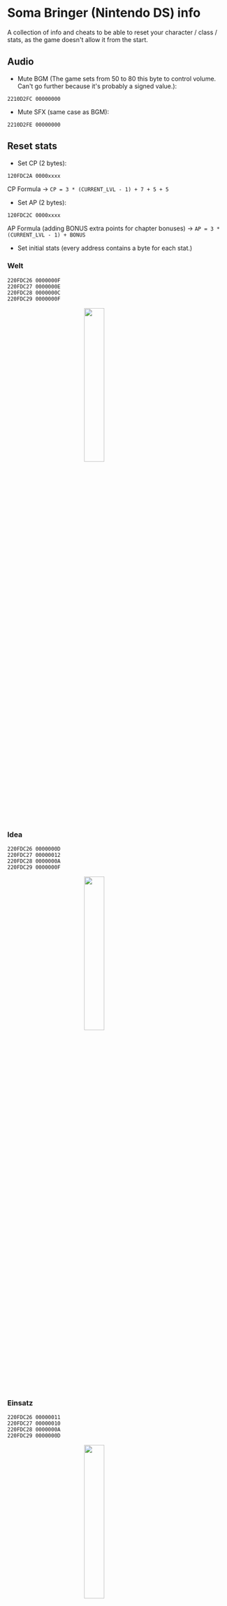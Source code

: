 # Soma Bringer (Nintendo DS) info 

A collection of info and cheats to be able to reset your character / class / stats, as the game doesn't allow it from the start.

## Audio

- Mute BGM (The game sets from 50 to 80 this byte to control volume. Can't go further because it's probably a signed value.):
```
2210D2FC 00000000
```
- Mute SFX (same case as BGM):
```
2210D2FE 00000000
```

## Reset stats
- Set CP (2 bytes):
```
120FDC2A 0000xxxx
```
CP Formula -> `CP = 3 * (CURRENT_LVL - 1) + 7 + 5 + 5`


- Set AP (2 bytes):
```
120FDC2C 0000xxxx
```
AP Formula (adding BONUS extra points for chapter bonuses) -> `AP = 3 * (CURRENT_LVL - 1) + BONUS`


- Set initial stats (every address contains a byte for each stat.)

### Welt

```
220FDC26 0000000F
220FDC27 0000000E
220FDC28 0000000C
220FDC29 0000000F
```

<img src="img/welt.png" style="display: block; margin: 0 auto; width:30%"></img>

### Idea
```
220FDC26 0000000D
220FDC27 00000012
220FDC28 0000000A
220FDC29 0000000F
```

<img src="img/idea.png" style="display: block; margin: 0 auto; width:30%"></img>

### Einsatz
```
220FDC26 00000011
220FDC27 00000010
220FDC28 0000000A
220FDC29 0000000D
```

<img src="img/einsatz.png" style="display: block; margin: 0 auto; width:30%"></img>

### Jadis
```
220FDC26 00000012
220FDC27 0000000D
220FDC28 0000000C
220FDC29 0000000D
```

<img src="img/jadis.png" style="display: block; margin: 0 auto; width:30%"></img>

### Millers
```
220FDC26 00000010
220FDC27 0000000D
220FDC28 0000000A
220FDC29 00000011
```

<img src="img/millers.png" style="display: block; margin: 0 auto; width:30%"></img>

### Cadenza
```
220FDC26 0000000D
220FDC27 00000010
220FDC28 0000000A
220FDC29 00000011
```

<img src="img/cadenza.png" style="display: block; margin: 0 auto; width:30%"></img>

### Forte
```
220FDC26 0000000D
220FDC27 00000011
220FDC28 0000000A
220FDC29 00000010
```

<img src="img/forte.png" style="display: block; margin: 0 auto; width:30%"></img>

### Granada
```
220FDC26 00000011
220FDC27 00000010
220FDC28 0000000A
220FDC29 0000000D
```

<img src="img/granada.png" style="display: block; margin: 0 auto; width:30%"></img>

## Character change

(Edit these 2 bytes)
```
::Welt
220FD908 00000080
22116076 00000000

::Idea
220FD908 00000081
22116076 00000001

::Millers
220FD908 00000082
22116076 00000002

::Cadenza
220FD908 00000083
22116076 00000003

::Jadis
220FD908 00000084
22116076 00000004

::Einsatz
220FD908 00000085
22116076 00000005

::Forte
220FD908 00000086
22116076 00000006

::Granada
220FD908 00000087
22116076 00000007
```

## Class change
0x20FDB57 -> Needed to set class and rank.
- higher 4 bits -> rank 1 to 4
- lower 4 bits -> class:
    - 1: battlers
    - 2: corps
    - 3: darks
    - 4: gunners
    - 5: kampfs
    - 6: somas

Examples: 

<img src="img/class_bytes.png" style="display: block; margin: 0 auto; width:80%"></img>

Value 49 in hex -> 0x31 -> rank 3, class 1 (battlers)


<img src="img/class_bytes2.png" style="display: block; margin: 0 auto; width:80%"></img>

Value 70 in hex -> 0x46 -> rank 4, class 6 (somas)

0x2116078 -> Changes automatically on load save data (indicates class too).

Edit the cheats with desired values:

```
::Battlers
220FDB57 00000011
22116078 00000001

::Battlers (Max Level)
220FDB57 00000041
22116078 00000001

::Corps
220FDB57 00000012
22116078 00000002

::Corps (Max Level)
220FDB57 00000042
22116078 00000002

::Darks
220FDB57 00000013
22116078 00000003

::Darks (Max Level)
220FDB57 00000043
22116078 00000003

::Gunners
220FDB57 00000014
22116078 00000004

::Gunners (Max Level)
220FDB57 00000044
22116078 00000004

::Kampfs
220FDB57 00000015
22116078 00000005

::Kampfs (Max Level)
220FDB57 00000045
22116078 00000005

::Somas
220FDB57 00000016
22116078 00000006

::Somas (Max Level)
220FDB57 00000046
22116078 00000006
```